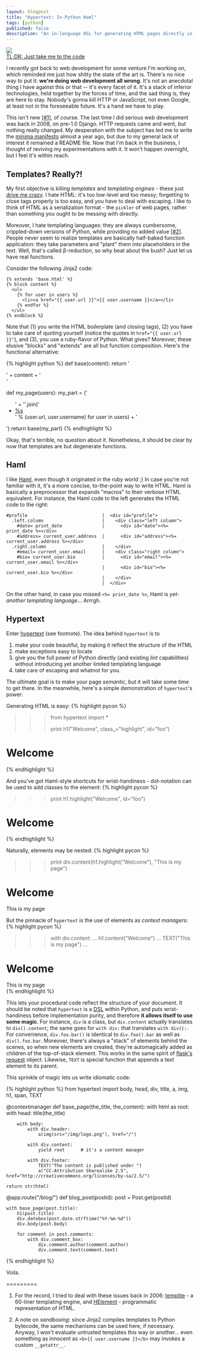 ```yaml
---
layout: blogpost
title: "Hypertext: In-Python Haml"
tags: [python]
published: false
description: "An in-language DSL for generating HTML pages directly in Python, along the lines of Haml"
---
```


<img src="http://tomerfiliba.com/static/res/2012-10-03-haml.gif" class="blog-post-image" />

<div class="notebox">
<a href="#the-code">TL;DR: Just take me to the code</a>
</div>

I recently got back to web development for some venture I'm working on, which reminded me just how
shitty the state of the art is. There's no nice way to put it: **we're doing web development all 
wrong**. It's not an anecdotal thing I have against this or that -- it's every facet of it. It's a 
stack of inferior technologies, held together by the forces of time, and the sad thing is, they are 
here to stay. Nobody's gonna kill HTTP or JavaScript, not even Google, at least not in the 
foreseeable future. It's a hand we have to play. 

This isn't new [\[#1\]](#foot1), of course. The last time I did serious web development was 
back in 2008, on pre-1.0 Django. HTTP requests came and went, but nothing really changed. My 
desperation with the subject has led me to write the 
[minima manifesto](https://github.com/tomerfiliba/minima/blob/master/README.md)
almost a year ago, but due to my general lack of interest it remained a README file. Now that I'm
back in the business, I thought of reviving my experimentations with it. It won't happen overnight,
but I feel it's within reach.

## Templates? Really?! ##

My first objective is killing *templates* and *templating engines* - these just
[drive me crazy](http://www.youtube.com/watch?v=-qTIGg3I5y8).
I hate HTML: it's too low-level and too messy; forgetting to close tags properly is too easy, 
and you have to deal with escaping. I like to think of HTML as a serialization format - the
``pickler`` of web pages, rather than something you ought to be messing with directly.

Moreover, I hate templating languages: they are always cumbersome, crippled-down versions of Python,
while providing no added value [\[#2\]](#foot2). People never seem to realize templates are 
basically half-baked function application: they take parameters and "plant" them into placeholders 
in the text. Well, that's called β-reduction, so why beat about the bush? Just let us have real 
functions.

Consider the following Jinja2 code:

    {% extends 'base.html' %}
    {% block content %}
      <ul>
        {% for user in users %}
          <li><a href="{{ user.url }}">{{ user.username }}</a></li>
        {% endfor %}
      </ul>
    {% endblock %}

Note that (1) you write the HTML boilerplate (and closing tags), (2) you have to take care of 
quoting yourself (notice the quotes in ``href="{{ user.url }}"``), and (3), you use a ruby-flavor 
of Python. What gives? Moreover, these elusive "blocks" and "extends" are all but function 
composition. Here's the functional alternative:

{% highlight python %}
def base(content):
    return '<html><head></head><body><div class="content">' + content + '</div></body></html>'

def my_page(users):
    my_part = ('<ul>' + ''.join('<li><a href="%s">%s<a></li>' % (user.url, user.username) 
        for user in users) + '</ul>')
    return base(my_part)
{% endhighlight %}

Okay, that's terrible, no question about it. Nonetheless, it should be clear by now that templates 
are but degenerate functions.

## Haml ##

I like [Haml](http://haml.info/), even though it originated in the ruby world ;) In case you're
not familiar with it, it's a more concise, to-the-point way to write HTML. Haml is basically a
preprocessor that expands "macros" to their verbose HTML equivalent. For instance, the Haml code 
to the left generates the HTML code to the right:

    #profile                            |  <div id="profile">
      .left.column                      |    <div class="left column">
        #date= print_date               |      <div id="date"><%= print_date %></div>
        #address= current_user.address  |      <div id="address"><%= current_user.address %></div>
      .right.column                     |    </div>
        #email= current_user.email      |    <div class="right column">
        #bio= current_user.bio          |      <div id="email"><%= current_user.email %></div>
                                        |      <div id="bio"><%= current_user.bio %></div>
                                        |    </div>
                                        |  </div>

On the other hand, in case you missed ``<%= print_date %>``, Haml is *yet-another templating
language*... Arrrgh. 

## <a name="the-code">Hypertext</a> ##

Enter [hypertext](https://github.com/tomerfiliba/minima/blob/master/hypertext.py) (see footnote). 
The idea behind ``hypertext`` is to 

1. make your code beautiful, by making it reflect the structure of the HTML
2. make exceptions easy to locate
2. give you the full power of Python directly (and existing *lint* capabilities) without introducing
   yet another limited templating language
3. take care of escaping and whatnot for you. 

The ultimate goal is to make your page *semantic*, but it will take some time to get there. 
In the meanwhile, here's a simple demonstration of ``hypertext``'s power:

Generating HTML is easy:
{% highlight pycon %}
>>> from hypertext import *
>>>
>>> print h1("Welcome", class_="highlight", id="foo")
<h1 class="highlight" id="foo">Welcome</h1>
{% endhighlight %}

And you've got Haml-style shortcuts for wrist-handiness - dot-notation can be used to add classes 
to the element:
{% highlight pycon %}
>>> print h1.highlight("Welcome", id="foo")
<h1 class="highlight" id="foo">Welcome</h1>
{% endhighlight %}

Naturally, elements may be nested:
{% highlight pycon %}
>>> print div.content(h1.highlight("Welcome"), "This is my page")
<div class="content">
    <h1 class="highlight">Welcome</h1>
    This is my page
</div>

But the pinnacle of ``hypertext`` is the use of elements as *context managers*:
{% highlight pycon %}
>>> with div.content:
...     h1.content("Welcome")
...     TEXT("This is my page")
...
<div class="content">
    <h1 class="highlight">Welcome</h1>
    This is my page
</div>
{% endhighlight %}

This lets your procedural code reflect the structure of your document. It should be noted that 
``hypertext`` is a [DSL](http://en.wikipedia.org/wiki/Domain-specific_language) within Python,
and puts wrist-handiness before implementation purity, and therefore **it allows itself to use 
some magic**. For instance, ``div`` is a class, but ``div.content`` actually translates to 
``div().content``; the same goes for ``with div:`` that translates ``with div():``. For 
convenience, ``div.foo.bar()`` is identical to ``div.foo().bar`` as well as ``div().foo.bar``.
Moreover, there's always a "stack" of elements behind the scenes, so when new elements are 
created, they're automagically added as children of the top-of-stack element. This works in the 
same spirit of [flask's request](http://flask.pocoo.org/docs/quickstart/#context-locals) object.
Likewise, ``TEXT`` is special function that appends a text element to its parent.

This sprinkle of magic lets us write idiomatic code:

{% highlight python %}
from hypertext import body, head, div, title, a, img, h1, span, TEXT

@contextmanager
def base_page(the_title, the_content):
    with html as root:
        with head:
            title(the_title)
        
        with body:
            with div.header:
                a(img(src="/img/logo.png"), href="/")
            
            with div.content:
                yield root      # it's a content manager
                
            with div.footer:
                TEXT("The content is published under ")
                a("CC-Attribution Sharealike 2.5", href="http://creativecommons.org/licenses/by-sa/2.5/")
    
    return str(html)

@app.route("/blog/<postid>")
def blog_post(postid):
    post = Post.get(postid)
    
    with base_page(post.title):
        h1(post.title)
        div.datebox(post.date.strftime("%Y-%m-%d"))
        div.body(post.body)
        
        for comment in post.comments:
            with div.comment_box:
                div.comment.author(comment.author)
                div.comment.text(comment.text)        

{% endhighlight %}

Voila. 


=========

1. <a name="foot1"></a>For the record, I tried to deal with these issues back in 2006: 
   [templite](http://code.activestate.com/recipes/496702-templite/) - a 60-liner templating engine,
   and [HElement](http://code.activestate.com/recipes/496743-helement/) - programmatic representation
   of HTML.

2. <a name="foot2"></a>A note on *sandboxing*: since Jinja2 compiles templates to Python bytecode, 
   the same mechanisms can be used here, if necessary. Anyway, I won't evaluate untrusted templates 
   this way or another... even something as innocent as ``<b>{{ user.username }}</b>`` may invokes 
   a custom ``__getattr__``.








